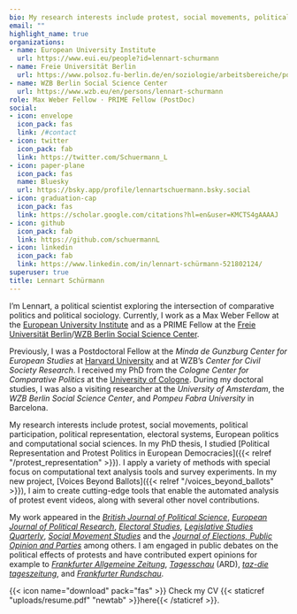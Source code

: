 ```yaml
---
bio: My research interests include protest, social movements, political participation, political representation, electoral systems, European politics and computational social sciences.
email: ""
highlight_name: true
organizations:
- name: European University Institute
  url: https://www.eui.eu/people?id=lennart-schurmann
- name: Freie Universität Berlin
  url: https://www.polsoz.fu-berlin.de/en/soziologie/arbeitsbereiche/politische-soziologie/team/wimi/lennart-schuermann.html
- name: WZB Berlin Social Science Center
  url: https://www.wzb.eu/en/persons/lennart-schurmann
role: Max Weber Fellow · PRIME Fellow (PostDoc)
social:
- icon: envelope
  icon_pack: fas
  link: /#contact
- icon: twitter
  icon_pack: fab
  link: https://twitter.com/Schuermann_L
- icon: paper-plane  
  icon_pack: fas
  name: Bluesky
  url: https://bsky.app/profile/lennartschuermann.bsky.social
- icon: graduation-cap
  icon_pack: fas
  link: https://scholar.google.com/citations?hl=en&user=KMCTS4gAAAAJ
- icon: github
  icon_pack: fab
  link: https://github.com/schuermannL
- icon: linkedin
  icon_pack: fab
  link: https://www.linkedin.com/in/lennart-schürmann-521802124/
superuser: true
title: Lennart Schürmann
---
```


I’m Lennart, a political scientist exploring the intersection of comparative politics and political sociology. Currently, I work as a Max Weber Fellow at the [European University Institute](https://www.eui.eu/people?id=lennart-schurmann) and as a PRIME Fellow at the [Freie Universität Berlin](https://www.polsoz.fu-berlin.de/en/soziologie/arbeitsbereiche/politische-soziologie/team/wimi/lennart-schuermann.html)/[WZB Berlin Social Science Center](https://www.wzb.eu/en/persons/lennart-schurmann).

Previously, I was a Postdoctoral Fellow at the *Minda de Gunzburg Center for European Studies* at [Harvard University](https://ces.fas.harvard.edu/people/lennart-schuermann) and at WZB’s *Center for Civil Society Research*. I received my PhD from the *Cologne Center for Comparative Politics* at the [University of Cologne](https://cccp.uni-koeln.de/en/). During my doctoral studies, I was also a visiting researcher at the *University of Amsterdam*, the *WZB Berlin Social Science Center*, and *Pompeu Fabra University* in Barcelona.

My research interests include protest, social movements, political participation, political representation, electoral systems, European politics and computational social sciences. In my PhD thesis, I studied [Political Representation and Protest Politics in European Democracies]({{< relref "/protest_representation" >}}). I apply a variety of methods with special focus on computational text analysis tools and survey experiments. In my new project, [Voices Beyond Ballots]({{< relref "/voices_beyond_ballots" >}}), I aim to create cutting-edge tools that enable the automated analysis of protest event videos, along with several other novel contributions.

My work appeared in the [_British Journal of Political Science_](https://doi.org/10.1017/S0007123423000169), [_European Journal of Political Research_](https://doi.org/10.1111/1475-6765.12704), [_Electoral Studies_](https://doi.org/10.1016/j.electstud.2022.102575), [_Legislative Studies Quarterly_](https://doi.org/10.1111/lsq.12379), [_Social Movement Studies_](https://doi.org/10.1080/14742837.2025.2530410) and the [_Journal of Elections, Public Opinion and Parties_](https://doi.org/10.1080/17457289.2023.2189729) among others. I am engaged in public debates on the political effects of protests and have contributed expert opinions for example to [_Frankfurter Allgemeine Zeitung_](https://www.faz.net/aktuell/politik/bundestagswahl/anti-afd-so-stark-beeinflussen-demonstrationen-die-wahlen-110302282.html),  [_Tagesschau_](https://www.faz.net/aktuell/politik/bundestagswahl/anti-afd-so-stark-beeinflussen-demonstrationen-die-wahlen-110302282.html) (ARD), [_taz-die tageszeitung_](https://taz.de/Klimastreik-von-Fridays-und-Verdi/!5995664/), and [_Frankfurter Rundschau_](https://www.fr.de/politik/verdi-und-fridays-for-future-warnstreiks-in-mehr-als-70-staedten-92865052.html).



{{< icon name="download" pack="fas" >}} Check my CV {{< staticref "uploads/resume.pdf" "newtab" >}}here{{< /staticref >}}.
